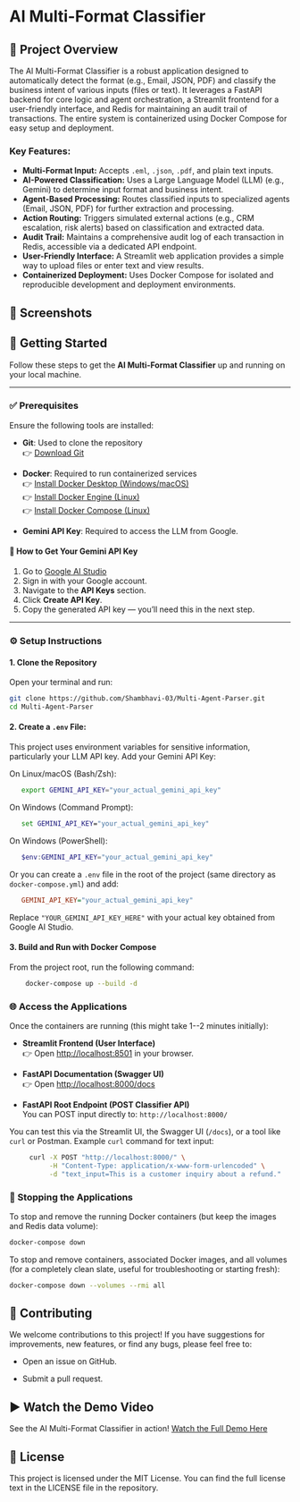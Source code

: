# AI Multi-Format Classifier

## 🌟 Project Overview

The AI Multi-Format Classifier is a robust application designed to automatically detect the format (e.g., Email, JSON, PDF) and classify the business intent of various inputs (files or text). It leverages a FastAPI backend for core logic and agent orchestration, a Streamlit frontend for a user-friendly interface, and Redis for maintaining an audit trail of transactions. The entire system is containerized using Docker Compose for easy setup and deployment.

### Key Features:

* **Multi-Format Input:** Accepts `.eml`, `.json`, `.pdf`, and plain text inputs.
* **AI-Powered Classification:** Uses a Large Language Model (LLM) (e.g., Gemini) to determine input format and business intent.
* **Agent-Based Processing:** Routes classified inputs to specialized agents (Email, JSON, PDF) for further extraction and processing.
* **Action Routing:** Triggers simulated external actions (e.g., CRM escalation, risk alerts) based on classification and extracted data.
* **Audit Trail:** Maintains a comprehensive audit log of each transaction in Redis, accessible via a dedicated API endpoint.
* **User-Friendly Interface:** A Streamlit web application provides a simple way to upload files or enter text and view results.
* **Containerized Deployment:** Uses Docker Compose for isolated and reproducible development and deployment environments.

## 📸 Screenshots

## 🚀 Getting Started

Follow these steps to get the **AI Multi-Format Classifier** up and running on your local machine.

---

### ✅ Prerequisites

Ensure the following tools are installed:

- **Git**: Used to clone the repository  
  👉 [Download Git](https://git-scm.com/downloads)

- **Docker**: Required to run containerized services  
  👉 [Install Docker Desktop (Windows/macOS)](https://www.docker.com/products/docker-desktop)  
  👉 [Install Docker Engine (Linux)](https://docs.docker.com/engine/install/)  
  👉 [Install Docker Compose (Linux)](https://docs.docker.com/compose/install/)

- **Gemini API Key**: Required to access the LLM from Google.

#### 🔑 How to Get Your Gemini API Key

1. Go to [Google AI Studio](https://makersuite.google.com/app)
2. Sign in with your Google account.
3. Navigate to the **API Keys** section.
4. Click **Create API Key**.
5. Copy the generated API key — you’ll need this in the next step.

---

### ⚙️ Setup Instructions

#### 1. Clone the Repository

Open your terminal and run:

```bash
git clone https://github.com/Shambhavi-03/Multi-Agent-Parser.git
cd Multi-Agent-Parser
```

#### 2.  Create a `.env` File:

This project uses environment variables for sensitive information, particularly your LLM API key.
Add your Gemini API Key:

   On Linux/macOS (Bash/Zsh):
   ```bash
      export GEMINI_API_KEY="your_actual_gemini_api_key"
   ```
   On Windows (Command Prompt):
   ```cmd
      set GEMINI_API_KEY="your_actual_gemini_api_key"
   ```
   On Windows (PowerShell):
   ```powershell
      $env:GEMINI_API_KEY="your_actual_gemini_api_key"
   ```
   Or you can create a `.env` file in the root of the project (same directory as `docker-compose.yml`) and add:

   ```ini
      GEMINI_API_KEY="your_actual_gemini_api_key"
   ```
      
Replace `"YOUR_GEMINI_API_KEY_HERE"` with your actual key obtained from Google AI Studio.

#### 3. Build and Run with Docker Compose

From the project root, run the following command:

```bash
    docker-compose up --build -d
```

### 🌐 Access the Applications

Once the containers are running (this might take 1--2 minutes initially):

-   **Streamlit Frontend (User Interface)**\
    👉 Open <http://localhost:8501> in your browser.

-   **FastAPI Documentation (Swagger UI)**\
    👉 Open <http://localhost:8000/docs>

-   **FastAPI Root Endpoint (POST Classifier API)**\
    You can POST input directly to: `http://localhost:8000/`

You can test this via the Streamlit UI, the Swagger UI (`/docs`), or a tool like `curl` or Postman.
Example `curl` command for text input:
   ```bash
        curl -X POST "http://localhost:8000/" \
             -H "Content-Type: application/x-www-form-urlencoded" \
             -d "text_input=This is a customer inquiry about a refund."
   ```

### 🛑 Stopping the Applications

To stop and remove the running Docker containers (but keep the images and Redis data volume):

```bash
docker-compose down
```
To stop and remove containers, associated Docker images, and all volumes (for a completely clean slate, useful for troubleshooting or starting fresh):

```bash
docker-compose down --volumes --rmi all
```

## 🤝 Contributing

We welcome contributions to this project! If you have suggestions for improvements, new features, or find any bugs, please feel free to:

*   Open an issue on GitHub.
    
*   Submit a pull request.
    
## ▶️ Watch the Demo Video

See the AI Multi-Format Classifier in action! [Watch the Full Demo Here](LINK_TO_YOUR_YOUTUBE_OR_VIMEO_VIDEO)

## 📄 License

This project is licensed under the MIT License. You can find the full license text in the LICENSE file in the repository.
